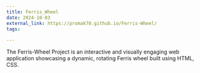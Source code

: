 ```yaml
---
title: Ferris_Wheel
date: 2024-10-03
external_link: https://promak70.github.io/Ferris-Wheel/
tags:
 
---
```


The Ferris-Wheel Project is an interactive and visually engaging web application showcasing a dynamic, rotating Ferris wheel built using HTML, CSS.

<!--more-->
